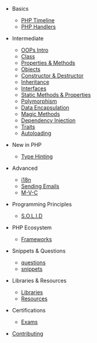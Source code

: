 - Basics

  - [PHP Timeline](basics/timeline.md)
  - [PHP Handlers](basics/handlers.md)

- Intermediate

  - [OOPs Intro](classes/oops.md)
  - [Class](classes/class.md)
  - [Properties & Methods](classes/properties.md)
  - [Objects](classes/object.md)
  - [Constructor & Destructor](magic_methods/constructor_destructor.md)
  - [Inheritance](inheritance/inheritance.md)
  - [Interfaces](interfaces/interfaces.md)
  - [Static Methods & Properties](classes/static.md)
  - [Polymorphism](polymorphism/polymorphism.md)
  - [Data Encapsulation](classes/encapsulation.md)
  - [Magic Methods](magic_methods/magic.md)
  - [Dependency Injection](new_php/dependency_injection.md)
  - [Traits](traits/traits.md)
  - [Autoloading](autoloading/autoloading.md)

- New in PHP

  - [Type Hinting](new_php/type_hinting.md)

- Advanced

  - [i18n](advanced/i18n.md)
  - [Sending Emails](advanced/emails.md)
  - [M-V-C](advanced/mvc.md)

- Programming Principles

  - [S.O.L.I.D](programming_principles/solid.md)

- PHP Ecosystem

  - [Frameworks](frameworks/index.md)

- Snippets & Questions

  - [questions](qa/questions.md)
  - [snippets](qa/snippets.md)

- Libraries & Resources

  - [Libraries](libraries/intro.md)
  - [Resources](libraries/res.md)

- Certifications

  - [Exams](certifications/exams.md)

- [Contributing](contribution/index.md)
